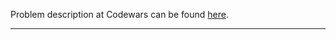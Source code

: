 Problem description at Codewars can be found
[here](https://www.codewars.com/kata/56a946cd7bd95ccab2000055/train/python).

-------------


